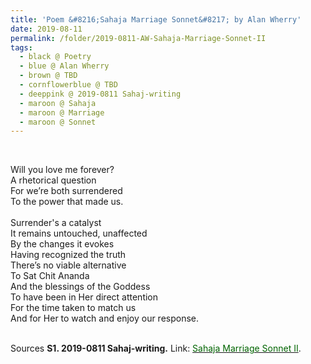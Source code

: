 ```yaml
---
title: 'Poem &#8216;Sahaja Marriage Sonnet&#8217; by Alan Wherry'
date: 2019-08-11
permalink: /folder/2019-0811-AW-Sahaja-Marriage-Sonnet-II
tags:
  - black @ Poetry
  - blue @ Alan Wherry
  - brown @ TBD
  - cornflowerblue @ TBD
  - deeppink @ 2019-0811 Sahaj-writing
  - maroon @ Sahaja 
  - maroon @ Marriage
  - maroon @ Sonnet    
---
```


<br>

<p>
Will you love me forever?<br>
A rhetorical question<br>
For we’re both surrendered<br>
To the power that made us.<br>
<br>
Surrender's a catalyst<br>
It remains untouched, unaffected<br>
By the changes it evokes<br>
Having recognized the truth<br>
There’s no viable alternative<br>
To Sat Chit Ananda<br>
And the blessings of the Goddess<br>
To have been in Her direct attention<br>
For the time taken to match us<br>
And for Her to watch and enjoy our response.<br>
</p>

<br>

<wave-list>
<list-title color="DarkSeaGreen" width="40">Sources</list-title>
  <list-item color="BlanchedAlmond"  width="285"><b> S1. 2019-0811 Sahaj-writing.</b> Link: <a href="https://richpay.wixsite.com/sahaj-writing/forum/writings/two-sahaja-marriage-sonnets"><font color="DarkGreen">Sahaja Marriage Sonnet II</font></a>.</list-item>
</wave-list>